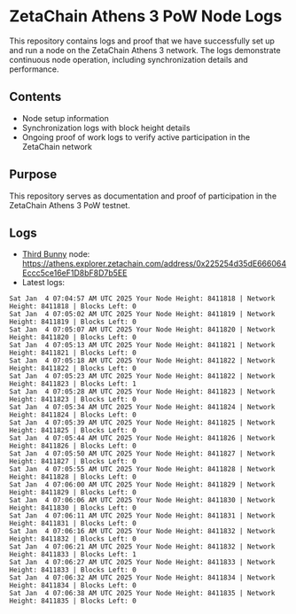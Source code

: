 # ZetaChain Athens 3 PoW Node Logs
This repository contains logs and proof that we have successfully set up and run a node on the ZetaChain Athens 3 network. The logs demonstrate continuous node operation, including synchronization details and performance.

## Contents
- Node setup information
- Synchronization logs with block height details
- Ongoing proof of work logs to verify active participation in the ZetaChain network

## Purpose
This repository serves as documentation and proof of participation in the ZetaChain Athens 3 PoW testnet.

## Logs

- [Third Bunny](https://thirdbunny.xyz/) node: https://athens.explorer.zetachain.com/address/0x225254d35dE666064Eccc5ce16eF1D8bF8D7b5EE
- Latest logs:
```
Sat Jan  4 07:04:57 AM UTC 2025 Your Node Height: 8411818 | Network Height: 8411818 | Blocks Left: 0
Sat Jan  4 07:05:02 AM UTC 2025 Your Node Height: 8411819 | Network Height: 8411819 | Blocks Left: 0
Sat Jan  4 07:05:07 AM UTC 2025 Your Node Height: 8411820 | Network Height: 8411820 | Blocks Left: 0
Sat Jan  4 07:05:13 AM UTC 2025 Your Node Height: 8411821 | Network Height: 8411821 | Blocks Left: 0
Sat Jan  4 07:05:18 AM UTC 2025 Your Node Height: 8411822 | Network Height: 8411822 | Blocks Left: 0
Sat Jan  4 07:05:23 AM UTC 2025 Your Node Height: 8411822 | Network Height: 8411823 | Blocks Left: 1
Sat Jan  4 07:05:28 AM UTC 2025 Your Node Height: 8411823 | Network Height: 8411823 | Blocks Left: 0
Sat Jan  4 07:05:34 AM UTC 2025 Your Node Height: 8411824 | Network Height: 8411824 | Blocks Left: 0
Sat Jan  4 07:05:39 AM UTC 2025 Your Node Height: 8411825 | Network Height: 8411825 | Blocks Left: 0
Sat Jan  4 07:05:44 AM UTC 2025 Your Node Height: 8411826 | Network Height: 8411826 | Blocks Left: 0
Sat Jan  4 07:05:50 AM UTC 2025 Your Node Height: 8411827 | Network Height: 8411827 | Blocks Left: 0
Sat Jan  4 07:05:55 AM UTC 2025 Your Node Height: 8411828 | Network Height: 8411828 | Blocks Left: 0
Sat Jan  4 07:06:00 AM UTC 2025 Your Node Height: 8411829 | Network Height: 8411829 | Blocks Left: 0
Sat Jan  4 07:06:06 AM UTC 2025 Your Node Height: 8411830 | Network Height: 8411830 | Blocks Left: 0
Sat Jan  4 07:06:11 AM UTC 2025 Your Node Height: 8411831 | Network Height: 8411831 | Blocks Left: 0
Sat Jan  4 07:06:16 AM UTC 2025 Your Node Height: 8411832 | Network Height: 8411832 | Blocks Left: 0
Sat Jan  4 07:06:21 AM UTC 2025 Your Node Height: 8411832 | Network Height: 8411833 | Blocks Left: 1
Sat Jan  4 07:06:27 AM UTC 2025 Your Node Height: 8411833 | Network Height: 8411833 | Blocks Left: 0
Sat Jan  4 07:06:32 AM UTC 2025 Your Node Height: 8411834 | Network Height: 8411834 | Blocks Left: 0
Sat Jan  4 07:06:38 AM UTC 2025 Your Node Height: 8411835 | Network Height: 8411835 | Blocks Left: 0
```
